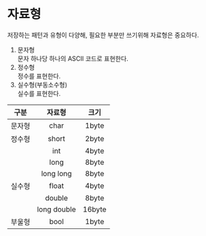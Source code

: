 # 자료형  
저장하는 패턴과 유형이 다양해, 필요한 부분만 쓰기위해 자료형은 중요하다.

1. 문자형  
문자 하나당 하나의 ASCII 코드로 표현한다.
2. 정수형    
정수를 표현한다.  
3. 실수형(부동소수형)  
실수를 표현한다.


|구분|자료형|크기|
|:---:|:---:|:---:|
|문자형|char|1byte|
|정수형|short|2byte|
||int|4byte|
||long|8byte|
||long long|8byte|
|실수형|float|4byte|
||double|8byte|
||long double|16byte|
|부울형|bool|1byte|


